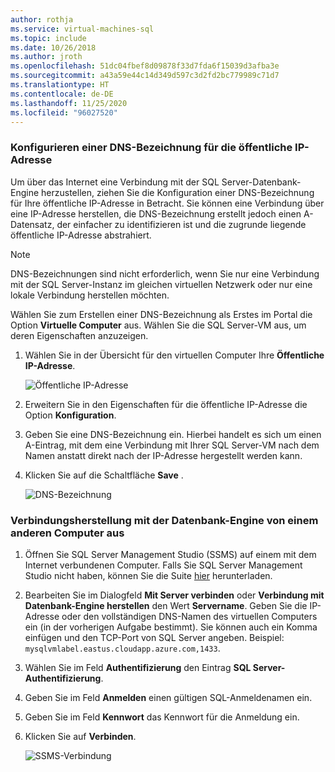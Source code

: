 ```yaml
---
author: rothja
ms.service: virtual-machines-sql
ms.topic: include
ms.date: 10/26/2018
ms.author: jroth
ms.openlocfilehash: 51dc04fbef8d09878f33d7fda6f15039d3afba3e
ms.sourcegitcommit: a43a59e44c14d349d597c3d2fd2bc779989c71d7
ms.translationtype: HT
ms.contentlocale: de-DE
ms.lasthandoff: 11/25/2020
ms.locfileid: "96027520"
---
```

### <a name="configure-a-dns-label-for-the-public-ip-address"></a>Konfigurieren einer DNS-Bezeichnung für die öffentliche IP-Adresse

Um über das Internet eine Verbindung mit der SQL Server-Datenbank-Engine herzustellen, ziehen Sie die Konfiguration einer DNS-Bezeichnung für Ihre öffentliche IP-Adresse in Betracht. Sie können eine Verbindung über eine IP-Adresse herstellen, die DNS-Bezeichnung erstellt jedoch einen A-Datensatz, der einfacher zu identifizieren ist und die zugrunde liegende öffentliche IP-Adresse abstrahiert.

> [!NOTE]
> DNS-Bezeichnungen sind nicht erforderlich, wenn Sie nur eine Verbindung mit der SQL Server-Instanz im gleichen virtuellen Netzwerk oder nur eine lokale Verbindung herstellen möchten.

Wählen Sie zum Erstellen einer DNS-Bezeichnung als Erstes im Portal die Option **Virtuelle Computer** aus. Wählen Sie die SQL Server-VM aus, um deren Eigenschaften anzuzeigen.

1. Wählen Sie in der Übersicht für den virtuellen Computer Ihre **Öffentliche IP-Adresse**.

    ![Öffentliche IP-Adresse](./media/virtual-machines-sql-server-connection-steps/rm-public-ip-address.png)

1. Erweitern Sie in den Eigenschaften für die öffentliche IP-Adresse die Option **Konfiguration**.

1. Geben Sie eine DNS-Bezeichnung ein. Hierbei handelt es sich um einen A-Eintrag, mit dem eine Verbindung mit Ihrer SQL Server-VM nach dem Namen anstatt direkt nach der IP-Adresse hergestellt werden kann.

1. Klicken Sie auf die Schaltfläche **Save** .

    ![DNS-Bezeichnung](./media/virtual-machines-sql-server-connection-steps/rm-dns-label.png)

### <a name="connect-to-the-database-engine-from-another-computer"></a>Verbindungsherstellung mit der Datenbank-Engine von einem anderen Computer aus

1. Öffnen Sie SQL Server Management Studio (SSMS) auf einem mit dem Internet verbundenen Computer. Falls Sie SQL Server Management Studio nicht haben, können Sie die Suite [hier](/sql/ssms/download-sql-server-management-studio-ssms) herunterladen.

1. Bearbeiten Sie im Dialogfeld **Mit Server verbinden** oder **Verbindung mit Datenbank-Engine herstellen** den Wert **Servername**. Geben Sie die IP-Adresse oder den vollständigen DNS-Namen des virtuellen Computers ein (in der vorherigen Aufgabe bestimmt). Sie können auch ein Komma einfügen und den TCP-Port von SQL Server angeben. Beispiel: `mysqlvmlabel.eastus.cloudapp.azure.com,1433`.

1. Wählen Sie im Feld **Authentifizierung** den Eintrag **SQL Server-Authentifizierung**.

1. Geben Sie im Feld **Anmelden** einen gültigen SQL-Anmeldenamen ein.

1. Geben Sie im Feld **Kennwort** das Kennwort für die Anmeldung ein.

1. Klicken Sie auf **Verbinden**.

    ![SSMS-Verbindung](./media/virtual-machines-sql-server-connection-steps/rm-ssms-connect.png)